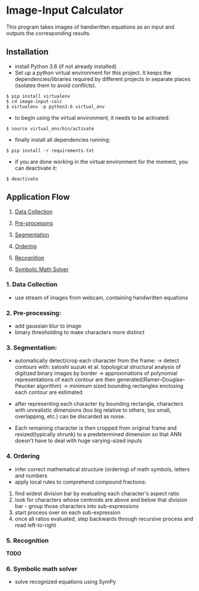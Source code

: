 # Image-Input Calculator

This program takes images of handwritten equations as an input and outputs the corresponding results.

## Installation

- install Python 3.6 (if not already installed)
- Set up a python virtual environment for this project. It keeps the dependencies/libraries required by different projects in separate places (isolates them to avoid conflicts).

```
$ pip install virtualenv
$ cd image-input-calc
$ virtualenv -p python3.6 virtual_env
```

- to begin using the virtual environment, it needs to be activated:

```
$ source virtual_env/bin/activate
```

- finally install all dependencies running:

```
$ pip install -r requirements.txt
```

- if you are done working in the virtual environment for the moment, you can deactivate it:

```
$ deactivate
```

## Application Flow

1. [Data Collection](#1.-data-collection)

2. [Pre-processing](#2.-pre-processing)

3. [Segmentation](#3.-segmentation)

4. [Ordering](#4.-ordering)

5. [Recognition](#5.-recognition)

6. [Symbolic Math Solver](#6.-symbolic-math-solver)

### 1. Data Collection
- use stream of images from webcam, containing handwritten equations

### 2. Pre-processing:
- add gaussian blur to image
- binary thresholding to make characters more distinct

### 3. Segmentation:
- automatically detect/crop each character from the frame:
-> detect contours with: satoshi suzuki et al. topological structural analysis of digitized binary images by border
-> approximations of polynomial representations of each contour are then generated(Ramer–Douglas–Peucker algorithm)
-> minimum sized bounding rectangles enclosing each contour are estimated

- after representing each character by bounding rectangle, characters with unrealistic dimensions (too big relative to others, too small, overlapping, etc.) can be discarded as noise.

- Each remaining character is then cropped from original frame and resized(typically shrunk) to a predetermined dimension so that ANN doesn't have to deal with huge varying-sized inputs

### 4. Ordering
- infer correct mathematical structure (ordering) of math symbols, letters and numbers
- apply local rules to comprehend compound fractions:

1. find widest division bar by evaluating each character's aspect ratio
2. look for characters whose centroids are above and below that division bar - group those characters into sub-expressions
3. start process over on each sub-expression
4. once all ratios evaluated, step backwards through recursive process and read left-to-right

### 5. Recognition
**TODO**

### 6. Symbolic math solver
- solve recognized equations using SymPy

